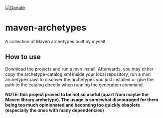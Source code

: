 [![Donate](https://img.shields.io/badge/Donate-PayPal-orange.svg)](https://www.paypal.com/donate/?cmd=_donations&business=8UK2BZP2K8NSS)

# maven-archetypes
A collection of Maven archetypes built by myself.

## How to use
Download the projects and run a mvn install. Afterwards, you may either copy the archetype-catalog.xml inside your local repository, run a mvn archetype:crawl to discover the archetypes you just installed or give the path to the catalog directly when running the generation command.

**NOTE: this project proved to be not so useful (apart from maybe the Maven library archetype). The usage is somewhat discouraged for them being too much opinionated and becoming too quickly obsolete (especially the ones with many dependencies)**
